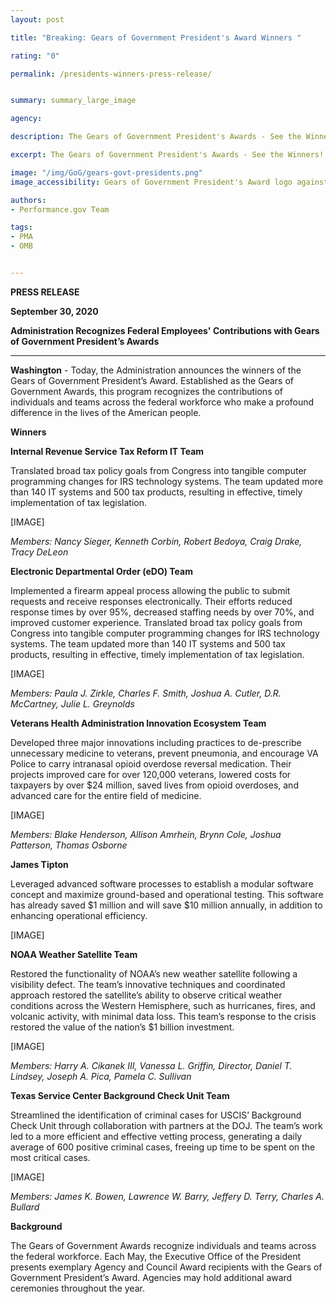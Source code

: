 ```yaml
---
layout: post

title: "Breaking: Gears of Government President's Award Winners "

rating: "0"

permalink: /presidents-winners-press-release/


summary: summary_large_image

agency:

description: The Gears of Government President's Awards - See the Winners!

excerpt: The Gears of Government President's Awards - See the Winners!

image: "/img/GoG/gears-govt-presidents.png"
image_accessibility: Gears of Government President's Award logo against a gold background.

authors:
- Performance.gov Team

tags:
- PMA
- OMB


---
```


**PRESS RELEASE**

**September 30, 2020**

**Administration Recognizes Federal Employees' Contributions with Gears of Government President’s Awards**

----------------------------------------------------------------------------------------

**Washington** - Today, the Administration announces the winners of the Gears of Government President’s Award. Established as the Gears of Government Awards, this program recognizes the contributions of individuals and teams across the federal workforce who make a profound difference in the lives of the American people.

**Winners**

**Internal Revenue Service Tax Reform IT Team**

Translated broad tax policy goals from Congress into tangible computer programming changes for IRS technology systems. The team updated more than 140 IT systems and 500 tax products, resulting in effective, timely implementation of tax legislation.

[IMAGE]

*Members: Nancy Sieger, Kenneth Corbin, Robert Bedoya, Craig Drake, Tracy DeLeon*

**Electronic Departmental Order (eDO) Team**

Implemented a firearm appeal process allowing the public to submit requests and receive responses electronically. Their efforts reduced response times by over 95%, decreased staffing needs by over 70%, and improved customer experience. Translated broad tax policy goals from Congress into tangible computer programming changes for IRS technology systems. The team updated more than 140 IT systems and 500 tax products, resulting in effective, timely implementation of tax legislation.

[IMAGE]

*Members: Paula J. Zirkle, Charles F. Smith, Joshua A. Cutler, D.R. McCartney, Julie L. Greynolds*

**Veterans Health Administration Innovation Ecosystem Team**

Developed three major innovations including practices to de-prescribe unnecessary medicine to veterans, prevent pneumonia, and encourage VA Police to carry intranasal opioid overdose reversal medication. Their projects improved care for over 120,000 veterans, lowered costs for taxpayers by over $24 million, saved lives from opioid overdoses, and advanced care for the entire field of medicine.

[IMAGE]

*Members: Blake Henderson, Allison Amrhein, Brynn Cole, Joshua Patterson, Thomas Osborne*

**James Tipton**

Leveraged advanced software processes to establish a modular software concept and maximize ground-based and operational testing. This software has already saved $1 million and will save $10 million annually, in addition to enhancing operational efficiency.

[IMAGE]

**NOAA Weather Satellite Team**

Restored the functionality of NOAA’s new weather satellite following a visibility defect. The team’s innovative techniques and coordinated approach restored the satellite’s ability to observe critical weather conditions across the Western Hemisphere, such as hurricanes, fires, and volcanic activity, with minimal data loss. This team’s response to the crisis restored the value of the nation’s $1 billion investment.

[IMAGE]


*Members: Harry A. Cikanek III, Vanessa L. Griffin, Director, Daniel T. Lindsey, Joseph A. Pica,
Pamela C. Sullivan*

**Texas Service Center Background Check Unit Team**

Streamlined the identification of criminal cases for USCIS’ Background Check Unit through collaboration with partners at the DOJ. The team’s work led to a more efficient and effective vetting process, generating a daily average of 600 positive criminal cases, freeing up time to be spent on the most critical cases.

[IMAGE]


*Members: James K. Bowen, Lawrence W. Barry, Jeffery D. Terry, Charles A. Bullard*

**Background**

The Gears of Government Awards recognize individuals and teams across the federal workforce. Each May, the Executive Office of the President presents exemplary Agency and Council Award recipients with the Gears of Government President’s Award. Agencies may hold additional award ceremonies throughout the year.
